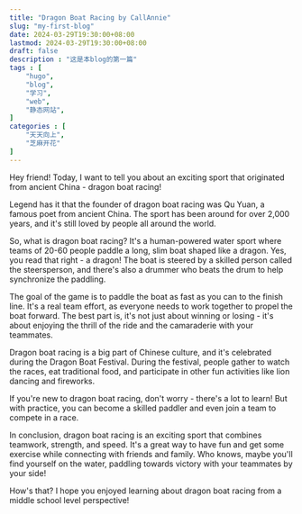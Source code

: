 ```yaml
---
title: "Dragon Boat Racing by CallAnnie"
slug: "my-first-blog"
date: 2024-03-29T19:30:00+08:00
lastmod: 2024-03-29T19:30:00+08:00 
draft: false
description : "这是本blog的第一篇"
tags : [
    "hugo",
    "blog",
    "学习",
    "web",
    "静态网站",
]
categories : [
    "天天向上",
    "芝麻开花"
]
---
```



Hey friend! Today, I want to tell you about an exciting sport that originated from ancient China - dragon boat racing!

Legend has it that the founder of dragon boat racing was Qu Yuan, a famous poet from ancient China. The sport has been around for over 2,000 years, and it's still loved by people all around the world.

So, what is dragon boat racing? It's a human-powered water sport where teams of 20-60 people paddle a long, slim boat shaped like a dragon. Yes, you read that right - a dragon! The boat is steered by a skilled person called the steersperson, and there's also a drummer who beats the drum to help synchronize the paddling.

The goal of the game is to paddle the boat as fast as you can to the finish line. It's a real team effort, as everyone needs to work together to propel the boat forward. The best part is, it's not just about winning or losing - it's about enjoying the thrill of the ride and the camaraderie with your teammates.

Dragon boat racing is a big part of Chinese culture, and it's celebrated during the Dragon Boat Festival. During the festival, people gather to watch the races, eat traditional food, and participate in other fun activities like lion dancing and fireworks.

If you're new to dragon boat racing, don't worry - there's a lot to learn! But with practice, you can become a skilled paddler and even join a team to compete in a race.

In conclusion, dragon boat racing is an exciting sport that combines teamwork, strength, and speed. It's a great way to have fun and get some exercise while connecting with friends and family. Who knows, maybe you'll find yourself on the water, paddling towards victory with your teammates by your side!

How's that? I hope you enjoyed learning about dragon boat racing from a middle school level perspective!